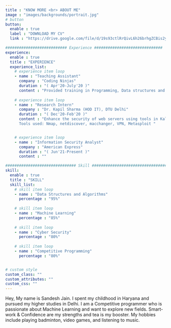 ```yaml
---
title : "KNOW MORE <br> ABOUT ME"
image : "images/backgrounds/portrait.jpg"
# button
button:
  enable : true
  label : "DOWNLOAD MY CV"
  link : "https://drive.google.com/file/d/19s93ctlRrQivL6h26brhgZCBis2yfV35/view?usp=sharing"

########################### Experience ##############################
experience:
  enable : true
  title : "EXPERIENCE"
  experience_list:
    # experience item loop
    - name : "Teaching Assistant"
      company : "Coding Ninjas"
      duration : "( Apr'20-July'20 )"
      content : "Provided training in Programming, Data structures and Algorithm to around 100 students. Monitored the performance of students and successfully solved 400+ doubts. "
      
    # experience item loop
    - name : "Research Intern"
      company : "Dr. Kapil Sharma (HOD IT), DTU Delhi"
      duration : "( Dec'20-Feb'20 )"
      content : "Enhance the security of web servers using tools in Kali Linux. It includes scanning the network and finding vulnerabilities in the server to prevent unauthorized access while being anonymous.
      Tools used: Nmap, netdiscover, macchanger, VPN, Metasploit "


    # experience item loop
    - name : "Information Security Analyst"
      company : "American Express"
      duration : "( Jun'21-Present )"
      content : ""

############################### Skill #################################
skill:
  enable : true
  title : "SKILL"
  skill_list:
    # skill item loop
    - name : "Data Structures and Algorithms"
      percentage : "95%"
      
    # skill item loop
    - name : "Machine Learning"
      percentage : "85%"
      
    # skill item loop
    - name : "Cyber Security"
      percentage : "80%"
      
    # skill item loop
    - name : "Competitive Programming"
      percentage : "80%"


# custom style
custom_class: "" 
custom_attributes: "" 
custom_css: ""
---
```


Hey, My name is Sandesh Jain. I spent my childhood in Haryana and pursued my higher studies in Delhi. I am a Competitive programmer who is passionate about Machine Learning and want to explore new fields. Smart-work & Confidence are my strengths and tea is my booster. My hobbies include playing badminton, video games, and listening to music. 

